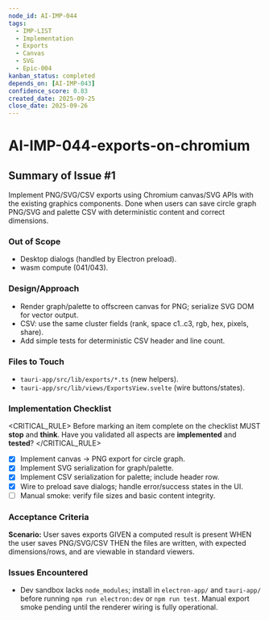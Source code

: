 ```yaml
---
node_id: AI-IMP-044
tags:
  - IMP-LIST
  - Implementation
  - Exports
  - Canvas
  - SVG
  - Epic-004
kanban_status: completed
depends_on: [AI-IMP-043]
confidence_score: 0.83
created_date: 2025-09-25
close_date: 2025-09-26
---
```


# AI-IMP-044-exports-on-chromium

## Summary of Issue #1
Implement PNG/SVG/CSV exports using Chromium canvas/SVG APIs with the existing graphics components. Done when users can save circle graph PNG/SVG and palette CSV with deterministic content and correct dimensions.

### Out of Scope
- Desktop dialogs (handled by Electron preload).
- wasm compute (041/043).

### Design/Approach
- Render graph/palette to offscreen canvas for PNG; serialize SVG DOM for vector output.
- CSV: use the same cluster fields (rank, space c1..c3, rgb, hex, pixels, share).
- Add simple tests for deterministic CSV header and line count.

### Files to Touch
- `tauri-app/src/lib/exports/*.ts` (new helpers).
- `tauri-app/src/lib/views/ExportsView.svelte` (wire buttons/states).

### Implementation Checklist

<CRITICAL_RULE>
Before marking an item complete on the checklist MUST **stop** and **think**. Have you validated all aspects are **implemented** and **tested**?
</CRITICAL_RULE>

- [x] Implement canvas → PNG export for circle graph.
- [x] Implement SVG serialization for graph/palette.
- [x] Implement CSV serialization for palette; include header row.
- [x] Wire to preload save dialogs; handle error/success states in the UI.
- [ ] Manual smoke: verify file sizes and basic content integrity.

### Acceptance Criteria
**Scenario:** User saves exports
GIVEN a computed result is present
WHEN the user saves PNG/SVG/CSV
THEN the files are written, with expected dimensions/rows, and are viewable in standard viewers.

### Issues Encountered
- Dev sandbox lacks `node_modules`; install in `electron-app/` and `tauri-app/` before running `npm run electron:dev` or `npm run test`. Manual export smoke pending until the renderer wiring is fully operational.

